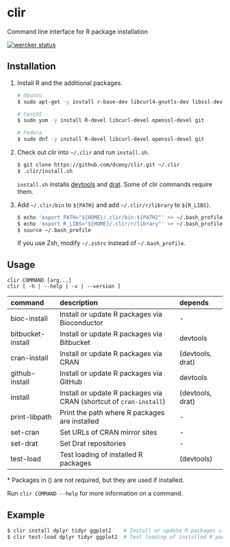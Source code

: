 clir
====

Command line interface for R package installation

[![wercker status](https://app.wercker.com/status/e04414d822f906b0704855f5c2d600bf/m "wercker status")](https://app.wercker.com/project/bykey/e04414d822f906b0704855f5c2d600bf)

Installation
------------

1.  Install R and the additional packages.

    ```sh
    # Ubuntu
    $ sudo apt-get -y install r-base-dev libcurl4-gnutls-dev libssl-dev git

    # CentOS
    $ sudo yum -y install R-devel libcurl-devel openssl-devel git

    # Fedora
    $ sudo dnf -y install R-devel libcurl-devel openssl-devel git
    ```

2.  Check out clir into `~/.clir` and run `install.sh`.

    ```sh
    $ git clone https://github.com/dceoy/clir.git ~/.clir
    $ .clir/install.sh
    ```

    `install.sh` installs [devtools](https://github.com/hadley/devtools) and [drat](https://github.com/eddelbuettel/drat).
    Some of clir commands require them.

3.  Add `~/.clir/bin` to `${PATH}` and add `~/.clir/r/library` to `${R_LIBS}`.

    ```sh
    $ echo 'export PATH="${HOME}/.clir/bin:${PATH}"' >> ~/.bash_profile
    $ echo 'export R_LIBS="${HOME}/.clir/r/library"' >> ~/.bash_profile
    $ source ~/.bash_profile
    ```

    If you use Zsh, modify `~/.zshrc` instead of `~/.bash_profile`.

Usage
-----

```
clir COMMAND [arg...]
clir [ -h | --help | -v | --version ]
```

| command           | description                                                        | depends          |
|:------------------|:-------------------------------------------------------------------|:-----------------|
| bioc-install      | Install or update R packages via Bioconductor                      | -                |
| bitbucket-install | Install or update R packages via Bitbucket                         | devtools         |
| cran-install      | Install or update R packages via CRAN                              | (devtools, drat) |
| github-install    | Install or update R packages via GitHub                            | devtools         |
| install           | Install or update R packages via CRAN (shortcut of `cran-install`) | (devtools, drat) |
| print-libpath     | Print the path where R packages are installed                      | -                |
| set-cran          | Set URLs of CRAN mirror sites                                      | -                |
| set-drat          | Set Drat repositories                                              | -                |
| test-load         | Test loading of installed R packages                               | (devtools)       |

\* Packages in () are not required, but they are used if installed.

Run `clir COMMAND --help` for more information on a command.

Example
-------

```sh
$ clir install dplyr tidyr ggplot2    # Install or update R packages via CRAN
$ clir test-load dplyr tidyr ggplot2  # Test loading of installed R packages
```
